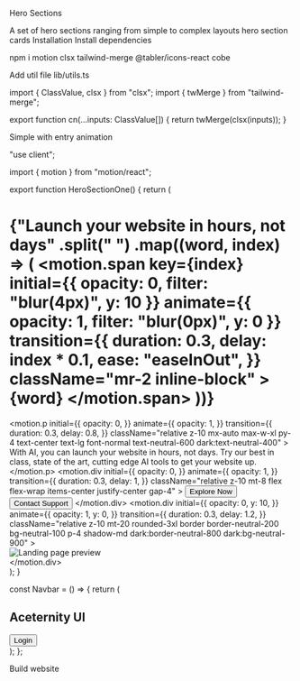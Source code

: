 Hero Sections

A set of hero sections ranging from simple to complex layouts
hero
section
cards
Installation
Install dependencies

npm i motion clsx tailwind-merge @tabler/icons-react cobe

Add util file
lib/utils.ts

import { ClassValue, clsx } from "clsx";
import { twMerge } from "tailwind-merge";
 
export function cn(...inputs: ClassValue[]) {
  return twMerge(clsx(inputs));
}

Simple with entry animation

"use client";
 
 
import { motion } from "motion/react";
 
export function HeroSectionOne() {
  return (
    <div className="relative mx-auto my-10 flex max-w-7xl flex-col items-center justify-center">
      <Navbar />
      <div className="absolute inset-y-0 left-0 h-full w-px bg-neutral-200/80 dark:bg-neutral-800/80">
        <div className="absolute top-0 h-40 w-px bg-gradient-to-b from-transparent via-blue-500 to-transparent" />
      </div>
      <div className="absolute inset-y-0 right-0 h-full w-px bg-neutral-200/80 dark:bg-neutral-800/80">
        <div className="absolute h-40 w-px bg-gradient-to-b from-transparent via-blue-500 to-transparent" />
      </div>
      <div className="absolute inset-x-0 bottom-0 h-px w-full bg-neutral-200/80 dark:bg-neutral-800/80">
        <div className="absolute mx-auto h-px w-40 bg-gradient-to-r from-transparent via-blue-500 to-transparent" />
      </div>
      <div className="px-4 py-10 md:py-20">
        <h1 className="relative z-10 mx-auto max-w-4xl text-center text-2xl font-bold text-slate-700 md:text-4xl lg:text-7xl dark:text-slate-300">
          {"Launch your website in hours, not days"
            .split(" ")
            .map((word, index) => (
              <motion.span
                key={index}
                initial={{ opacity: 0, filter: "blur(4px)", y: 10 }}
                animate={{ opacity: 1, filter: "blur(0px)", y: 0 }}
                transition={{
                  duration: 0.3,
                  delay: index * 0.1,
                  ease: "easeInOut",
                }}
                className="mr-2 inline-block"
              >
                {word}
              </motion.span>
            ))}
        </h1>
        <motion.p
          initial={{
            opacity: 0,
          }}
          animate={{
            opacity: 1,
          }}
          transition={{
            duration: 0.3,
            delay: 0.8,
          }}
          className="relative z-10 mx-auto max-w-xl py-4 text-center text-lg font-normal text-neutral-600 dark:text-neutral-400"
        >
          With AI, you can launch your website in hours, not days. Try our best
          in class, state of the art, cutting edge AI tools to get your website
          up.
        </motion.p>
        <motion.div
          initial={{
            opacity: 0,
          }}
          animate={{
            opacity: 1,
          }}
          transition={{
            duration: 0.3,
            delay: 1,
          }}
          className="relative z-10 mt-8 flex flex-wrap items-center justify-center gap-4"
        >
          <button className="w-60 transform rounded-lg bg-black px-6 py-2 font-medium text-white transition-all duration-300 hover:-translate-y-0.5 hover:bg-gray-800 dark:bg-white dark:text-black dark:hover:bg-gray-200">
            Explore Now
          </button>
          <button className="w-60 transform rounded-lg border border-gray-300 bg-white px-6 py-2 font-medium text-black transition-all duration-300 hover:-translate-y-0.5 hover:bg-gray-100 dark:border-gray-700 dark:bg-black dark:text-white dark:hover:bg-gray-900">
            Contact Support
          </button>
        </motion.div>
        <motion.div
          initial={{
            opacity: 0,
            y: 10,
          }}
          animate={{
            opacity: 1,
            y: 0,
          }}
          transition={{
            duration: 0.3,
            delay: 1.2,
          }}
          className="relative z-10 mt-20 rounded-3xl border border-neutral-200 bg-neutral-100 p-4 shadow-md dark:border-neutral-800 dark:bg-neutral-900"
        >
          <div className="w-full overflow-hidden rounded-xl border border-gray-300 dark:border-gray-700">
            <img
              src="https://assets.aceternity.com/pro/aceternity-landing.webp"
              alt="Landing page preview"
              className="aspect-[16/9] h-auto w-full object-cover"
              height={1000}
              width={1000}
            />
          </div>
        </motion.div>
      </div>
    </div>
  );
}
 
const Navbar = () => {
  return (
    <nav className="flex w-full items-center justify-between border-t border-b border-neutral-200 px-4 py-4 dark:border-neutral-800">
      <div className="flex items-center gap-2">
        <div className="size-7 rounded-full bg-gradient-to-br from-violet-500 to-pink-500" />
        <h1 className="text-base font-bold md:text-2xl">Aceternity UI</h1>
      </div>
      <button className="w-24 transform rounded-lg bg-black px-6 py-2 font-medium text-white transition-all duration-300 hover:-translate-y-0.5 hover:bg-gray-800 md:w-32 dark:bg-white dark:text-black dark:hover:bg-gray-200">
        Login
      </button>
    </nav>
  );
};

Build website